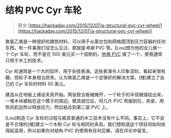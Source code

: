 # 结构 PVC Cyr 车轮

> 原文:[https://hackaday.com/2015/12/07/a-structural-pvc-cyr-wheel/](https://hackaday.com/2015/12/07/a-structural-pvc-cyr-wheel/)

聚氯乙烯是一种很好的建筑材料，可以用于从蒙古包和网格圆顶到压力容器的任何东西。有一件事我们没怎么见过，那就是*弯曲* PVC 管。[Lou]想为他的女儿做一个 Cyr 车轮，而不是花 500 美元买一个铝制的，[他用 PVC](https://www.youtube.com/watch?v=xFJ2vs1GfWQ) 做了一个，使用通常只用于木工的技术。

Cyr 轮通常是一个大的铝环，用于杂技表演。这些表演令人印象深刻，看起来很有趣，但轮子本身相当昂贵。认为聚氯乙烯是一个足够好的解决方案，[楼]建立了自己的 Cyr 车轮的材料 50 美元。

建造从在地板上铺设夹具开始。两张胶合板被摊开，一个轮子的半径被描绘出来，一堆木块被粘在这个模子的周边。模具就位后，将几片 PVC 弯曲到位，夹紧，用吹风机加热以释放应力，然后粘合到第二层 PVC 上。

[Lou]制造 Cyr 车轮的过程与极其普通的木工技术没有什么不同。事实上，它不会是不合理的[楼]建立一个木制 Cyr 轮与相同的夹具。我们想知道这个项目将如何经得起滥用，所以如果你对结构 PVC 的使用有任何见解，请在评论中留言。